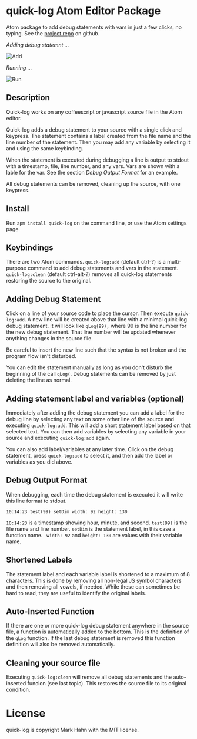 # quick-log Atom Editor Package

Atom package to add debug statements with vars in just a few clicks, no typing.
  See the [project repo](https://github.com/mark-hahn/quick-log) on github.

*Adding debug statemnt ...*

![Add](https://cloud.githubusercontent.com/assets/811455/12099319/6a68eecc-b2dc-11e5-90af-c62d220a1795.gif)

*Running ...*

![Run](https://cloud.githubusercontent.com/assets/811455/12099318/6a60f2e4-b2dc-11e5-9c86-350e3956aea8.gif)

## Description

Quick-log works on any coffeescript or javascript source file in the Atom editor.

Quick-log adds a debug statement to your source with a single click and keypress.  The statement contains a label created from the file name and the line number of the statement. Then you may add any variable by selecting it and using the same keybinding.

When the statement is executed during debugging a line is output to stdout with a timestamp, file, line number, and any vars. Vars are shown with a lable for the var. See the section *Debug Output Format* for an example.

All debug statements can be removed, cleaning up the source, with one keypress.

## Install

Run `apm install quick-log` on the command line, or use the Atom settings page.

## Keybindings

There are two Atom commands.  `quick-log:add` (default ctrl-?) is a multi-purpose command to add debug statements and vars in the statement.  `quick-log:clean` (default ctrl-alt-?) removes all quick-log statements restoring the source to the original.

## Adding Debug Statement

Click on a line of your source code to place the cursor.  Then execute `quick-log:add`.  A new line will be created above that line with a minimal quick-log debug statement.  It will look like `qLog(99);` where 99 is the line number for the new debug statement.  That line number will be updated whenever anything changes in the source file.

Be careful to insert the new line such that the syntax is not broken and the program flow isn't disturbed.

You can edit the statement manually as long as you don't disturb the beginning of the call `qLog(`. Debug statements can be removed by just deleting the line as normal.
  
## Adding statement label and variables (optional)

Immediately after adding the debug statement you can add a label for the debug line by selecting any text on some other line of the source and executing `quick-log:add`. This will add a short statement label based on that selected text.  You can then add variables by selecting any variable in your source and executing `quick-log:add` again.

You can also add label/variables at any later time. Click on the debug statement, press `quick-log:add` to select it, and then add the label or variables as you did above.

## Debug Output Format

When debugging, each time the debug statement is executed it will write this line format to stdout.

```
10:14:23 test(99) setDim width: 92 height: 130
```

`10:14:23` is a timestamp showing hour, minute, and second. `test(99)` is the file name and line number. `setDim` is the statement label, in this case a function name.  ` width: 92` and `height: 130` are values with their variable name.

## Shortened Labels

The statement label and each variable label is shortened to a maximum of 8 characters.  This is done by removing all non-legal JS symbol characters and then removing all vowels, if needed.  While these can sometimes be hard to read, they are useful to identify the original labels.

## Auto-Inserted Function

If there are one or more quick-log debug statement anywhere in the source file, a function is automatically added to the bottom.  This is the definition of the `qLog` function.  If the last debug statement is removed this function definition will also be removed automatically.

## Cleaning your source file

Executing `quick-log:clean` will remove all debug statements and the auto-inserted funcion (see last topic).  This restores the source file to its original condition.

# License
quick-log is copyright Mark Hahn with the MIT license.

